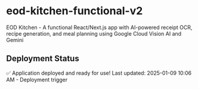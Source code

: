 # eod-kitchen-functional-v2
EOD Kitchen - A functional React/Next.js app with AI-powered receipt OCR, recipe generation, and meal planning using Google Cloud Vision AI and Gemini
## Deployment Status
✅ Application deployed and ready for use!
Last updated: 2025-01-09 10:06 AM - Deployment trigger
